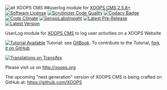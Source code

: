 ![alt XOOPS CMS](http://xoops.org/images/logoXoops4GithubRepository.png)
##userlog module for  [XOOPS CMS 2.5.8+](https://xoops.org)
[![Software License](https://img.shields.io/badge/license-GPL-brightgreen.svg?style=flat)](LICENSE)
[![Scrutinizer Code Quality](https://img.shields.io/scrutinizer/g/XoopsModules25x/userlog.svg?style=flat)](https://scrutinizer-ci.com/g/XoopsModules25x/userlog/?branch=master)
[![Codacy Badge](https://api.codacy.com/project/badge/Grade/e325f88b845b44768a268fb36099ff19)](https://www.codacy.com/app/mambax7/userlog_2)
[![Code Climate](https://img.shields.io/codeclimate/github/XoopsModules25x/userlog.svg?style=flat)](https://codeclimate.com/github/XoopsModules25x/userlog)
[![SensioLabsInsight](https://insight.sensiolabs.com/projects/676a37bb-ff83-4824-ba0f-00aa09eec533/mini.png)](https://insight.sensiolabs.com/projects/676a37bb-ff83-4824-ba0f-00aa09eec533)
[![Latest Pre-Release](https://img.shields.io/github/tag/XoopsModules25x/userlog.svg?style=flat)](https://github.com/XoopsModules25x/userlog/tags/)
[![Latest Version](https://img.shields.io/github/release/XoopsModules25x/userlog.svg?style=flat)](https://github.com/XoopsModules25x/userlog/releases/)

UserLog module for [XOOPS CMS](http://xoops.org) to log user activities on a XOOPS Website

[![Tutorial Available](http://xoops.org/images/tutorial-available-blue.svg)](https://www.gitbook.com/book/xoops/userlog-tutorial/) Tutorial: see [GitBook](https://www.gitbook.com/book/xoops/userlog-tutorial/).
To contribute to the Tutorial, [fork it on GitHub](https://github.com/XoopsDocs/userlog-tutorial)

[![Translations on Transifex](http://xoops.org/images/translations-transifex-blue.svg)](https://www.transifex.com/xoops)

Please visit us on http://xoops.org

The upcoming "next generation" version of XOOPS CMS is being crafted on GitHub at: https://github.com/XOOPS

